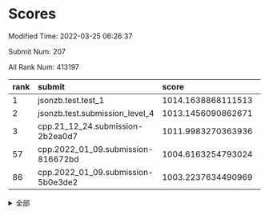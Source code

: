 # Scores

Modified Time: 2022-03-25 06:26:37

Submit Num: 207

All Rank Num: 413197

| rank |               submit               |       score        |       sigma        | pk_num |
| :--- | :--------------------------------- | :----------------- | :----------------- | :----- |
| 1    | jsonzb.test.test_1                 | 1014.1638868111513 | 0.8654459431525168 | 7984   |
| 2    | jsonzb.test.submission_level_4     | 1013.1456090862671 | 0.805460946474878  | 7988   |
| 3    | cpp.21_12_24.submission-2b2ea0d7   | 1011.9983270363936 | 0.7749959794935606 | 7985   |
| 57   | cpp.2022_01_09.submission-816672bd | 1004.6163254793024 | 0.7413114111516735 | 7985   |
| 86   | cpp.2022_01_09.submission-5b0e3de2 | 1003.2237634490969 | 0.7085073225990457 | 7990   |


<details>
<summary>全部</summary>

| rank |                 submit                 |       score        |       sigma        | pk_num |
| :--- | :------------------------------------- | :----------------- | :----------------- | :----- |
| 1    | jsonzb.test.test_1                     | 1014.1638868111513 | 0.8654459431525168 | 7984   |
| 2    | jsonzb.test.submission_level_4         | 1013.1456090862671 | 0.805460946474878  | 7988   |
| 3    | cpp.21_12_24.submission-2b2ea0d7       | 1011.9983270363936 | 0.7749959794935606 | 7985   |
| 4    | gobigger.level_3.submission_level_3_49 | 1011.2945272431272 | 0.7539133337835724 | 7986   |
| 5    | gobigger.level_3.submission_level_3_15 | 1011.2385514552026 | 0.7666180208792067 | 7981   |
| 6    | gobigger.level_3.submission_level_3_11 | 1011.2011181179873 | 0.7664012255272842 | 7984   |
| 7    | gobigger.level_3.submission_level_3_3  | 1011.1683603162779 | 0.7904712519092277 | 7985   |
| 8    | gobigger.level_3.submission_level_3_22 | 1011.1403394894651 | 0.7671385607324074 | 7978   |
| 9    | gobigger.level_3.submission_level_3_30 | 1011.0318193450614 | 0.787845477766888  | 7983   |
| 10   | gobigger.level_3.submission_level_3_45 | 1010.8589659715133 | 0.7515728230933786 | 7984   |
| 11   | gobigger.level_3.submission_level_3_40 | 1010.7967048736278 | 0.7657164159011858 | 7984   |
| 12   | gobigger.level_3.submission_level_3_23 | 1010.6467560636528 | 0.7643323748862801 | 7992   |
| 13   | gobigger.level_3.submission_level_3_34 | 1010.5246053295767 | 0.7521343943807658 | 7988   |
| 14   | gobigger.level_3.submission_level_3_13 | 1010.4521060305278 | 0.7406925636769598 | 7984   |
| 15   | gobigger.level_3.submission_level_3_44 | 1010.4096481897831 | 0.7637984995888976 | 7988   |
| 16   | gobigger.level_3.submission_level_3_25 | 1010.3987753940264 | 0.7486617738751878 | 7987   |
| 17   | gobigger.level_3.submission_level_3_4  | 1010.3242659062583 | 0.7625598211251741 | 7986   |
| 18   | gobigger.level_3.submission_level_3_26 | 1010.3026935540729 | 0.7465136280389204 | 7983   |
| 19   | gobigger.level_3.submission_level_3_28 | 1010.2418466485799 | 0.7584958239269892 | 7982   |
| 20   | gobigger.level_3.submission_level_3_21 | 1010.2394510374709 | 0.7637256478225251 | 7982   |
| 21   | gobigger.level_3.submission_level_3_32 | 1010.1519670093843 | 0.774041991509938  | 7983   |
| 22   | gobigger.level_3.submission_level_3_10 | 1010.1505291182472 | 0.7351386604911012 | 7983   |
| 23   | gobigger.level_3.submission_level_3_7  | 1010.132638227481  | 0.7540150907317916 | 7988   |
| 24   | gobigger.level_3.submission_level_3_35 | 1010.0788389390684 | 0.7687890695793164 | 7982   |
| 25   | gobigger.level_3.submission_level_3_36 | 1010.0721746796082 | 0.7816503764015666 | 7985   |
| 26   | gobigger.level_3.submission_level_3_6  | 1010.0459942991725 | 0.7433497887786393 | 7979   |
| 27   | gobigger.level_3.submission_level_3_43 | 1010.0084894406915 | 0.753778336709118  | 7989   |
| 28   | gobigger.level_3.submission_level_3_27 | 1009.9994039083804 | 0.7532415285357669 | 7986   |
| 29   | gobigger.level_3.submission_level_3_5  | 1009.96294951596   | 0.7526378583930089 | 7987   |
| 30   | gobigger.level_3.submission_level_3_46 | 1009.7486048384236 | 0.7696798705300599 | 7987   |
| 31   | gobigger.level_3.submission_level_3_39 | 1009.7314348204372 | 0.7629511128201517 | 7984   |
| 32   | gobigger.level_3.submission_level_3_8  | 1009.724351517329  | 0.7556810517861077 | 7987   |
| 33   | gobigger.level_3.submission_level_3_24 | 1009.627518580391  | 0.7375984677405895 | 7986   |
| 34   | gobigger.level_3.submission_level_3_48 | 1009.6234775709496 | 0.7622887565541315 | 7984   |
| 35   | gobigger.level_3.submission_level_3_37 | 1009.6155030331522 | 0.7633017631492602 | 7982   |
| 36   | gobigger.level_3.submission_level_3_18 | 1009.5781067705738 | 0.756505410991392  | 7981   |
| 37   | gobigger.level_3.submission_level_3_42 | 1009.4691748670098 | 0.743623962583199  | 7988   |
| 38   | gobigger.level_3.submission_level_3_31 | 1009.4064338150505 | 0.750895076877962  | 7986   |
| 39   | gobigger.level_3.submission_level_3_16 | 1009.396133301859  | 0.7419942334844982 | 7983   |
| 40   | gobigger.level_3.submission_level_3_19 | 1009.3498319638187 | 0.7525450174020923 | 7987   |
| 41   | gobigger.level_3.submission_level_3_9  | 1009.2674198500177 | 0.7383494381169597 | 7979   |
| 42   | gobigger.level_3.submission_level_3_14 | 1009.1106345361972 | 0.7446527082485083 | 7987   |
| 43   | gobigger.level_3.submission_level_3_41 | 1008.8935710675519 | 0.7426036862962745 | 7989   |
| 44   | gobigger.level_3.submission_level_3_0  | 1008.8359733141278 | 0.7370279724130513 | 7988   |
| 45   | gobigger.level_3.submission_level_3_1  | 1008.7008750245207 | 0.7660909909615105 | 7983   |
| 46   | gobigger.level_3.submission_level_3_2  | 1008.6399637144915 | 0.7535575574227565 | 7986   |
| 47   | gobigger.level_3.submission_level_3_20 | 1008.5949380905209 | 0.734793235826666  | 7985   |
| 48   | gobigger.level_3.submission_level_3_33 | 1008.5665801806057 | 0.7575005722324255 | 7986   |
| 49   | gobigger.level_3.submission_level_3_29 | 1008.5581708465513 | 0.7511016644988358 | 7983   |
| 50   | gobigger.level_3.submission_level_3_17 | 1008.5504697854652 | 0.7356514516028868 | 7988   |
| 51   | gobigger.level_3.submission_level_3_12 | 1008.4660292780244 | 0.7284169136853842 | 7991   |
| 52   | gobigger.level_3.submission_level_3_47 | 1008.2070407396496 | 0.7456778005410462 | 7986   |
| 53   | gobigger.level_3.submission_level_3_38 | 1008.1837529810762 | 0.728699720915209  | 7986   |
| 54   | gobigger.level_1.submission_level_1_0  | 1005.0078902393013 | 0.7221829209689493 | 7979   |
| 55   | gobigger.level_1.submission_level_1_49 | 1004.9895867201891 | 0.7177330943235829 | 7985   |
| 56   | gobigger.level_1.submission_level_1_36 | 1004.7746167152981 | 0.721519283453603  | 7987   |
| 57   | cpp.2022_01_09.submission-816672bd     | 1004.6163254793024 | 0.7413114111516735 | 7985   |
| 58   | gobigger.level_1.submission_level_1_14 | 1004.446273065936  | 0.7167122055699984 | 7987   |
| 59   | gobigger.level_1.submission_level_1_32 | 1004.3818524248275 | 0.7170702738244876 | 7984   |
| 60   | gobigger.level_1.submission_level_1_8  | 1004.3311724832455 | 0.7147918996593922 | 7990   |
| 61   | gobigger.level_1.submission_level_1_9  | 1004.241817368972  | 0.711197874800053  | 7984   |
| 62   | gobigger.level_1.submission_level_1_23 | 1004.0086059241414 | 0.7171350640276799 | 7985   |
| 63   | gobigger.level_1.submission_level_1_34 | 1003.959447208164  | 0.708411455772383  | 7984   |
| 64   | gobigger.level_1.submission_level_1_2  | 1003.9291797369817 | 0.7132201202196763 | 7985   |
| 65   | gobigger.level_1.submission_level_1_13 | 1003.9157541962534 | 0.7151240136434823 | 7983   |
| 66   | gobigger.level_1.submission_level_1_6  | 1003.8983854597382 | 0.7235736785399595 | 7985   |
| 67   | gobigger.level_1.submission_level_1_30 | 1003.7698636832762 | 0.7139256017962359 | 7985   |
| 68   | gobigger.level_1.submission_level_1_3  | 1003.7058134915048 | 0.7254277875735409 | 7986   |
| 69   | gobigger.level_1.submission_level_1_28 | 1003.6630728997677 | 0.7300178100680593 | 7988   |
| 70   | gobigger.level_1.submission_level_1_42 | 1003.6613836313935 | 0.7350690680030137 | 7987   |
| 71   | gobigger.level_1.submission_level_1_40 | 1003.6176611321009 | 0.7174415662532189 | 7980   |
| 72   | gobigger.level_1.submission_level_1_37 | 1003.5764257356785 | 0.7204146682338662 | 7983   |
| 73   | gobigger.level_1.submission_level_1_27 | 1003.5155379376321 | 0.7075140449020055 | 7982   |
| 74   | gobigger.level_1.submission_level_1_16 | 1003.4850340483822 | 0.7101265369806272 | 7987   |
| 75   | gobigger.level_1.submission_level_1_41 | 1003.4496486521828 | 0.7108533949667999 | 7982   |
| 76   | gobigger.level_1.submission_level_1_39 | 1003.4228758691011 | 0.7194745862377655 | 7984   |
| 77   | gobigger.level_1.submission_level_1_19 | 1003.4093446985129 | 0.7138063580701164 | 7982   |
| 78   | gobigger.level_1.submission_level_1_4  | 1003.3811217866718 | 0.7046240035835001 | 7984   |
| 79   | gobigger.level_1.submission_level_1_12 | 1003.3234595151247 | 0.7142936709458371 | 7984   |
| 80   | gobigger.level_1.submission_level_1_10 | 1003.3102104806151 | 0.7150626564267704 | 7984   |
| 81   | gobigger.level_1.submission_level_1_44 | 1003.2797771649991 | 0.720769611216173  | 7980   |
| 82   | gobigger.level_1.submission_level_1_7  | 1003.2698398504577 | 0.7068640509075657 | 7986   |
| 83   | gobigger.level_1.submission_level_1_33 | 1003.2379835724348 | 0.7215157823231998 | 7982   |
| 84   | gobigger.level_1.submission_level_1_43 | 1003.2370965341141 | 0.726511775266256  | 7983   |
| 85   | gobigger.level_1.submission_level_1_21 | 1003.2295633130778 | 0.7126527008202113 | 7984   |
| 86   | cpp.2022_01_09.submission-5b0e3de2     | 1003.2237634490969 | 0.7085073225990457 | 7990   |
| 87   | gobigger.level_1.submission_level_1_35 | 1003.2173617508788 | 0.7129628618040121 | 7987   |
| 88   | gobigger.level_1.submission_level_1_24 | 1003.2165363228912 | 0.7076631930601727 | 7987   |
| 89   | gobigger.level_1.submission_level_1_47 | 1003.2158693021486 | 0.7114170947600861 | 7992   |
| 90   | gobigger.level_1.submission_level_1_46 | 1003.1884525363696 | 0.7099460639437353 | 7984   |
| 91   | gobigger.level_1.submission_level_1_25 | 1003.1760512004863 | 0.7063385706070776 | 7985   |
| 92   | gobigger.level_1.submission_level_1_1  | 1003.1279436424013 | 0.7096937779240924 | 7986   |
| 93   | gobigger.level_1.submission_level_1_38 | 1003.1153468227014 | 0.7114751002523505 | 7981   |
| 94   | gobigger.level_1.submission_level_1_20 | 1003.1036791494282 | 0.7189053197545634 | 7984   |
| 95   | gobigger.level_1.submission_level_1_45 | 1002.9396737960333 | 0.7091949614941118 | 7980   |
| 96   | gobigger.level_1.submission_level_1_22 | 1002.9379620164374 | 0.7289788667044858 | 7984   |
| 97   | gobigger.level_1.submission_level_1_26 | 1002.8364063799439 | 0.7190749688906938 | 7987   |
| 98   | gobigger.level_1.submission_level_1_29 | 1002.7746442261846 | 0.7031368134702933 | 7991   |
| 99   | gobigger.level_1.submission_level_1_11 | 1002.7030722562415 | 0.7172064841333277 | 7979   |
| 100  | gobigger.level_1.submission_level_1_31 | 1002.6377861479413 | 0.7076001713030907 | 7978   |
| 101  | gobigger.level_1.submission_level_1_15 | 1002.597968694126  | 0.715589909620302  | 7980   |
| 102  | gobigger.level_1.submission_level_1_48 | 1002.4417522561871 | 0.718353746403677  | 7984   |
| 103  | gobigger.level_1.submission_level_1_5  | 1002.3795802278463 | 0.7064265423815935 | 7987   |
| 104  | gobigger.level_1.submission_level_1_18 | 1002.3481593418186 | 0.7181018409642176 | 7981   |
| 105  | gobigger.level_1.submission_level_1_17 | 1002.2016820626799 | 0.717099529056162  | 7987   |
| 106  | gobigger.random.submission_random_24   | 997.6514794164499  | 0.7062876606595233 | 7979   |
| 107  | gobigger.random.submission_random_31   | 997.6297016239696  | 0.7120319599516569 | 7980   |
| 108  | gobigger.random.submission_random_21   | 997.1842420734034  | 0.7039068934061199 | 7985   |
| 109  | gobigger.random.submission_random_41   | 997.0380904699405  | 0.7115281387251969 | 7980   |
| 110  | gobigger.random.submission_random_19   | 996.8937188976948  | 0.7139717024635807 | 7987   |
| 111  | gobigger.random.submission_random_49   | 996.8607070643037  | 0.7108197271814077 | 7985   |
| 112  | gobigger.random.submission_random_8    | 996.8206905409495  | 0.6990006811261213 | 7984   |
| 113  | gobigger.random.submission_random_14   | 996.7923006828756  | 0.7340177404816881 | 7977   |
| 114  | gobigger.random.submission_random_45   | 996.7043001021067  | 0.7119277509324007 | 7986   |
| 115  | gobigger.random.submission_random_20   | 996.68101530453    | 0.7230139770355191 | 7988   |
| 116  | gobigger.random.submission_random_35   | 996.6402059092432  | 0.7098961222451678 | 7991   |
| 117  | gobigger.random.submission_random_18   | 996.6292513493053  | 0.7236605341717648 | 7986   |
| 118  | gobigger.random.submission_random_43   | 996.5882682340583  | 0.7057937576903439 | 7977   |
| 119  | gobigger.random.submission_random_7    | 996.4974842287636  | 0.7144548303738357 | 7982   |
| 120  | gobigger.random.submission_random_23   | 996.4219239826895  | 0.7114573121916438 | 7990   |
| 121  | gobigger.random.submission_random_47   | 996.3556200736859  | 0.7043924859698911 | 7985   |
| 122  | gobigger.random.submission_random_2    | 996.2673519421409  | 0.7063583832286217 | 7986   |
| 123  | gobigger.random.submission_random_40   | 996.238867970087   | 0.7129231449471191 | 7987   |
| 124  | gobigger.random.submission_random_12   | 996.2321264444018  | 0.6998393801486872 | 7982   |
| 125  | gobigger.random.submission_random_39   | 996.1206464703204  | 0.7179067118164425 | 7991   |
| 126  | gobigger.random.submission_random_1    | 996.060366473459   | 0.7072556278482839 | 7981   |
| 127  | gobigger.random.submission_random_16   | 996.0289217311941  | 0.698368108360709  | 7985   |
| 128  | gobigger.random.submission_random_13   | 996.0127448533524  | 0.7182332724266612 | 7988   |
| 129  | gobigger.random.submission_random_30   | 995.9975613960172  | 0.7121755123832497 | 7984   |
| 130  | gobigger.random.submission_random_29   | 995.9285151747873  | 0.6998201066554823 | 7980   |
| 131  | gobigger.random.submission_random_28   | 995.860642362783   | 0.7126629438005432 | 7975   |
| 132  | gobigger.random.submission_random_27   | 995.8119883013354  | 0.7122064604916094 | 7981   |
| 133  | gobigger.random.submission_random_44   | 995.7882363161337  | 0.7047814540190201 | 7986   |
| 134  | gobigger.random.submission_random_42   | 995.7009867885705  | 0.7127013586564535 | 7982   |
| 135  | gobigger.random.submission_random_11   | 995.6984759387567  | 0.7086312268522936 | 7989   |
| 136  | gobigger.random.submission_random_4    | 995.6838818940952  | 0.7169739547235945 | 7991   |
| 137  | gobigger.random.submission_random_32   | 995.6713294289026  | 0.7149171879395931 | 7985   |
| 138  | gobigger.random.submission_random_5    | 995.6371729187647  | 0.7151028796834125 | 7982   |
| 139  | gobigger.random.submission_random_38   | 995.6210248082539  | 0.7061175758127246 | 7990   |
| 140  | gobigger.random.submission_random_26   | 995.5348895647213  | 0.7123816661380947 | 7982   |
| 141  | gobigger.random.submission_random_36   | 995.5260693641894  | 0.707322953445046  | 7984   |
| 142  | gobigger.random.submission_random_37   | 995.5251002794253  | 0.7082183900937576 | 7984   |
| 143  | gobigger.random.submission_random_48   | 995.4934320122459  | 0.7080993400039306 | 7987   |
| 144  | gobigger.random.submission_random_33   | 995.3914978920898  | 0.7205267196801278 | 7982   |
| 145  | gobigger.random.submission_random_17   | 995.3691183546725  | 0.7203523311888901 | 7985   |
| 146  | gobigger.random.submission_random_15   | 995.3140746771262  | 0.715541983307539  | 7982   |
| 147  | gobigger.random.submission_random_9    | 995.2690908075512  | 0.7352047446224549 | 7984   |
| 148  | gobigger.random.submission_random_46   | 995.2373449157731  | 0.7221257860325775 | 7983   |
| 149  | gobigger.random.submission_random_3    | 995.22277004514    | 0.7029122097091056 | 7979   |
| 150  | gobigger.random.submission_random_6    | 995.0405269321878  | 0.7090881298022775 | 7983   |
| 151  | gobigger.random.submission_random_0    | 995.0044482377294  | 0.7205108249335679 | 7984   |
| 152  | gobigger.random.submission_random_22   | 994.8603200294003  | 0.7061376971662271 | 7985   |
| 153  | gobigger.random.submission_random_10   | 994.8586412512029  | 0.7301804043794995 | 7988   |
| 154  | gobigger.random.submission_random_25   | 994.709548123224   | 0.7078690245311604 | 7987   |
| 155  | gobigger.random.submission_random_34   | 994.6401743989334  | 0.7302254953174993 | 7983   |
| 156  | gobigger.level_2.submission_level_2_30 | 993.8171893149689  | 0.7265337077408461 | 7990   |
| 157  | gobigger.level_2.submission_level_2_8  | 993.647250588184   | 0.7252262372023461 | 7989   |
| 158  | gobigger.level_2.submission_level_2_47 | 993.4720488848182  | 0.7373782282858232 | 7988   |
| 159  | gobigger.level_2.submission_level_2_21 | 993.392357125027   | 0.7284991533913163 | 7984   |
| 160  | gobigger.level_2.submission_level_2_32 | 993.3005804855308  | 0.7247038383146448 | 7984   |
| 161  | gobigger.level_2.submission_level_2_6  | 993.1689989315493  | 0.7480878743939071 | 7982   |
| 162  | gobigger.level_2.submission_level_2_4  | 993.1484016991111  | 0.726442160758667  | 7979   |
| 163  | gobigger.level_2.submission_level_2_26 | 993.1314641985898  | 0.7516164705233263 | 7982   |
| 164  | gobigger.level_2.submission_level_2_42 | 993.1265207987105  | 0.7468888016867087 | 7986   |
| 165  | gobigger.level_2.submission_level_2_19 | 992.959692294211   | 0.7320215865042443 | 7984   |
| 166  | gobigger.level_2.submission_level_2_48 | 992.8308908403482  | 0.7464176333550108 | 7988   |
| 167  | gobigger.level_2.submission_level_2_1  | 992.7130950056127  | 0.7518000628938327 | 7988   |
| 168  | gobigger.level_2.submission_level_2_22 | 992.7019916424385  | 0.7560309206577494 | 7982   |
| 169  | gobigger.level_2.submission_level_2_20 | 992.6891316864175  | 0.7428007057461606 | 7986   |
| 170  | gobigger.level_2.submission_level_2_49 | 992.6776600711843  | 0.7454114735127582 | 7981   |
| 171  | gobigger.level_2.submission_level_2_18 | 992.6515890852103  | 0.7574348337730928 | 7987   |
| 172  | gobigger.level_2.submission_level_2_33 | 992.6000548685549  | 0.7455331015929552 | 7978   |
| 173  | gobigger.level_2.submission_level_2_2  | 992.4693028480104  | 0.7469385496875263 | 7988   |
| 174  | gobigger.level_2.submission_level_2_43 | 992.468865860255   | 0.7343181784824079 | 7984   |
| 175  | gobigger.level_2.submission_level_2_29 | 992.3822869960342  | 0.755630060007544  | 7989   |
| 176  | gobigger.level_2.submission_level_2_5  | 992.2953632353193  | 0.734102643023161  | 7986   |
| 177  | gobigger.level_2.submission_level_2_44 | 992.2194843838876  | 0.737245185365773  | 7983   |
| 178  | gobigger.level_2.submission_level_2_17 | 992.2049927654404  | 0.7483888260659137 | 7984   |
| 179  | gobigger.level_2.submission_level_2_3  | 992.1827395025126  | 0.7375574120775786 | 7985   |
| 180  | gobigger.level_2.submission_level_2_14 | 992.1013241942743  | 0.7614438573002696 | 7982   |
| 181  | gobigger.level_2.submission_level_2_45 | 992.0844148618249  | 0.7569603911158911 | 7984   |
| 182  | gobigger.level_2.submission_level_2_12 | 992.0504625432283  | 0.7519559222626824 | 7980   |
| 183  | gobigger.level_2.submission_level_2_9  | 992.0492586965053  | 0.7502338645908596 | 7983   |
| 184  | gobigger.level_2.submission_level_2_23 | 992.028016463285   | 0.7392958418660679 | 7986   |
| 185  | gobigger.level_2.submission_level_2_28 | 991.9604105228021  | 0.7351558289800609 | 7980   |
| 186  | gobigger.level_2.submission_level_2_35 | 991.9560984764237  | 0.7604112022390298 | 7982   |
| 187  | gobigger.level_2.submission_level_2_13 | 991.8530326853626  | 0.7355458187010607 | 7989   |
| 188  | gobigger.level_2.submission_level_2_31 | 991.8265746857255  | 0.7504860327597367 | 7983   |
| 189  | gobigger.level_2.submission_level_2_16 | 991.7893346041384  | 0.7269186060655684 | 7982   |
| 190  | gobigger.level_2.submission_level_2_46 | 991.7876819784112  | 0.7571994720268649 | 7987   |
| 191  | gobigger.level_2.submission_level_2_24 | 991.6733608764011  | 0.7352258865458028 | 7983   |
| 192  | gobigger.level_2.submission_level_2_25 | 991.6595509061283  | 0.7599050858926654 | 7989   |
| 193  | gobigger.level_2.submission_level_2_15 | 991.499093974846   | 0.7362773978585525 | 7982   |
| 194  | gobigger.level_2.submission_level_2_39 | 991.4565378180323  | 0.768825195921362  | 7983   |
| 195  | gobigger.level_2.submission_level_2_10 | 991.4488975818285  | 0.7576874434513903 | 7981   |
| 196  | gobigger.level_2.submission_level_2_7  | 991.3911436115516  | 0.7779033058633725 | 7982   |
| 197  | gobigger.level_2.submission_level_2_38 | 991.3856715073656  | 0.7470369250390549 | 7984   |
| 198  | gobigger.level_2.submission_level_2_40 | 991.3722653779893  | 0.746825691080442  | 7990   |
| 199  | gobigger.level_2.submission_level_2_27 | 991.3661332984243  | 0.7544684673843393 | 7984   |
| 200  | gobigger.level_2.submission_level_2_34 | 991.3220833292861  | 0.7569768897419448 | 7986   |
| 201  | gobigger.level_2.submission_level_2_41 | 991.2275206476388  | 0.7438092889578312 | 7984   |
| 202  | gobigger.level_2.submission_level_2_11 | 991.1366812596974  | 0.7374488822446339 | 7986   |
| 203  | gobigger.level_2.submission_level_2_37 | 991.0657723272476  | 0.754173006670741  | 7979   |
| 204  | gobigger.level_2.submission_level_2_36 | 991.0432496644779  | 0.7684600383029442 | 7984   |
| 205  | gobigger.level_2.submission_level_2_0  | 990.70342341051    | 0.7788591082997837 | 7986   |
| 206  | gobigger.none.submission_none_0        | 980.044508242394   | 1.227374620990076  | 7983   |
| 207  | gobigger.none.submission_none_1        | 975.8163600720555  | 1.513202277670191  | 7983   |

</details>